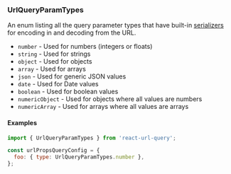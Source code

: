 ### UrlQueryParamTypes

An enum listing all the query parameter types that have built-in [serializers](Serialize.md) for encoding in and decoding from the URL.

* `number` - Used for numbers (integers or floats)
* `string` - Used for strings
* `object` - Used for objects
* `array` - Used for arrays
* `json` - Used for generic JSON values
* `date` - Used for Date values
* `boolean` - Used for boolean values
* `numericObject` - Used for objects where all values are numbers
* `numericArray` - Used for arrays where all values are arrays

#### Examples

```js
import { UrlQueryParamTypes } from 'react-url-query';

const urlPropsQueryConfig = {
  foo: { type: UrlQueryParamTypes.number },
};
```
